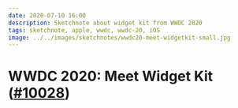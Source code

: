 ```yaml
---
date: 2020-07-10 16:00
description: Sketchnote about widget kit from WWDC 2020
tags: sketchnote, apple, wwdc, wwdc-20, iOS
image: ../../images/sketchnotes/wwdc20-meet-widgetkit-small.jpg
---
```


# WWDC 2020: Meet Widget Kit ([#10028](https://developer.apple.com/wwdc20/10028))
